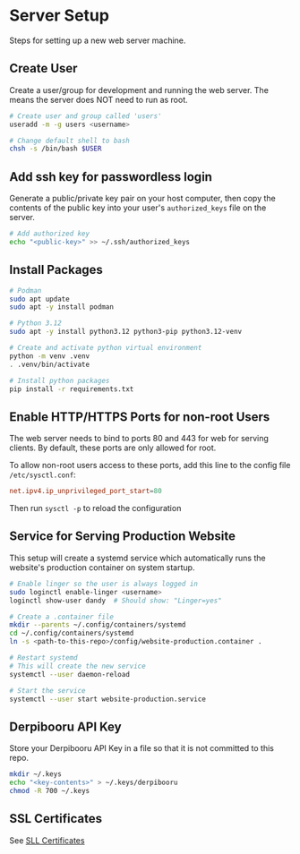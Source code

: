 # Server Setup

Steps for setting up a new web server machine.

## Create User

Create a user/group for development and running the web server. The means the
server does NOT need to run as root.

```bash
# Create user and group called 'users'
useradd -m -g users <username>

# Change default shell to bash
chsh -s /bin/bash $USER
```

## Add ssh key for passwordless login

Generate a public/private key pair on your host computer, then copy the contents of the public key into your user's `authorized_keys` file on the server.

```bash
# Add authorized key
echo "<public-key>" >> ~/.ssh/authorized_keys
```

## Install Packages

```bash
# Podman
sudo apt update
sudo apt -y install podman

# Python 3.12
sudo apt -y install python3.12 python3-pip python3.12-venv

# Create and activate python virtual environment
python -m venv .venv
. .venv/bin/activate

# Install python packages
pip install -r requirements.txt
```

## Enable HTTP/HTTPS Ports for non-root Users

The web server needs to bind to ports 80 and 443 for web for serving clients. By default, these ports are only allowed for root.

To allow non-root users access to these ports, add this line to the config file `/etc/sysctl.conf`:

```conf
net.ipv4.ip_unprivileged_port_start=80
```

Then run `sysctl -p` to reload the configuration

## Service for Serving Production Website

This setup will create a systemd service which automatically runs the
website's production container on system startup.

```bash
# Enable linger so the user is always logged in
sudo loginctl enable-linger <username>
loginctl show-user dandy  # Should show: "Linger=yes"

# Create a .container file
mkdir --parents ~/.config/containers/systemd
cd ~/.config/containers/systemd
ln -s <path-to-this-repo>/config/website-production.container .

# Restart systemd
# This will create the new service
systemctl --user daemon-reload

# Start the service
systemctl --user start website-production.service
```

## Derpibooru API Key

Store your Derpibooru API Key in a file so that it is not committed to this
repo.

```bash
mkdir ~/.keys
echo "<key-contents>" > ~/.keys/derpibooru
chmod -R 700 ~/.keys
```

## SSL Certificates

See [SLL Certificates](ssl.md)
